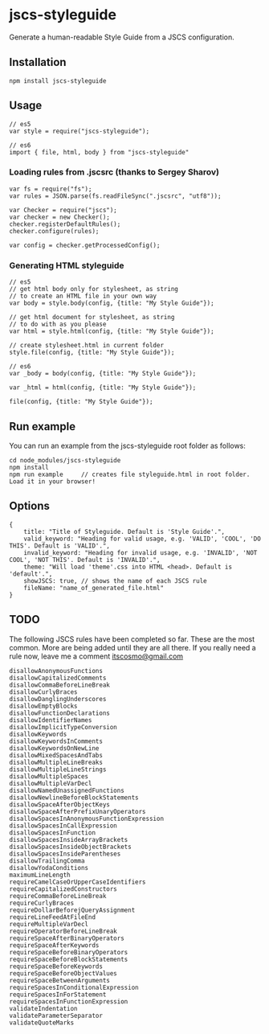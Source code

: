 # jscs-styleguide
Generate a human-readable Style Guide from a JSCS configuration.  

## Installation

    npm install jscs-styleguide

## Usage

    // es5
    var style = require("jscs-styleguide");     
    
    // es6
    import { file, html, body } from "jscs-styleguide"  

### Loading rules from .jscsrc (thanks to Sergey Sharov)

    var fs = require("fs");
    var rules = JSON.parse(fs.readFileSync(".jscsrc", "utf8"));

    var Checker = require("jscs");
    var checker = new Checker();
    checker.registerDefaultRules();
    checker.configure(rules);

    var config = checker.getProcessedConfig();

### Generating HTML styleguide

    // es5
    // get html body only for stylesheet, as string
    // to create an HTML file in your own way
    var body = style.body(config, {title: "My Style Guide"});

    // get html document for stylesheet, as string
    // to do with as you please
    var html = style.html(config, {title: "My Style Guide"});

    // create stylesheet.html in current folder
    style.file(config, {title: "My Style Guide"});
    
    // es6
    var _body = body(config, {title: "My Style Guide"});
    
    var _html = html(config, {title: "My Style Guide"});
    
    file(config, {title: "My Style Guide"});
        

## Run example

You can run an example from the jscs-styleguide root folder as follows:

    cd node_modules/jscs-styleguide
    npm install
    npm run example     // creates file styleguide.html in root folder. Load it in your browser!

## Options

    {
        title: "Title of Styleguide. Default is 'Style Guide'.",
        valid_keyword: "Heading for valid usage, e.g. 'VALID', 'COOL', 'DO THIS'. Default is 'VALID'.",
        invalid_keyword: "Heading for invalid usage, e.g. 'INVALID', 'NOT COOL', 'NOT THIS'. Default is 'INVALID'.",
        theme: "Will load 'theme'.css into HTML <head>. Default is 'default'.",
        showJSCS: true, // shows the name of each JSCS rule
        fileName: "name_of_generated_file.html"
    }

## TODO

The following JSCS rules have been completed so far. These are the most common. More are being added until they are all there. If you really need a rule now, leave me a comment itscosmo@gmail.com

    disallowAnonymousFunctions
    disallowCapitalizedComments
    disallowCommaBeforeLineBreak
    disallowCurlyBraces
    disallowDanglingUnderscores
    disallowEmptyBlocks
    disallowFunctionDeclarations
    disallowIdentifierNames
    disallowImplicitTypeConversion
    disallowKeywords
    disallowKeywordsInComments
    disallowKeywordsOnNewLine
    disallowMixedSpacesAndTabs
    disallowMultipleLineBreaks
    disallowMultipleLineStrings
    disallowMultipleSpaces
    disallowMultipleVarDecl
    disallowNamedUnassignedFunctions
    disallowNewlineBeforeBlockStatements
    disallowSpaceAfterObjectKeys
    disallowSpaceAfterPrefixUnaryOperators
    disallowSpacesInAnonymousFunctionExpression
    disallowSpacesInCallExpression
    disallowSpacesInFunction
    disallowSpacesInsideArrayBrackets
    disallowSpacesInsideObjectBrackets
    disallowSpacesInsideParentheses
    disallowTrailingComma
    disallowYodaConditions
    maximumLineLength
    requireCamelCaseOrUpperCaseIdentifiers
    requireCapitalizedConstructors
    requireCommaBeforeLineBreak
    requireCurlyBraces
    requireDollarBeforejQueryAssignment
    requireLineFeedAtFileEnd
    requireMultipleVarDecl
    requireOperatorBeforeLineBreak
    requireSpaceAfterBinaryOperators
    requireSpaceAfterKeywords
    requireSpaceBeforeBinaryOperators
    requireSpaceBeforeBlockStatements
    requireSpaceBeforeKeywords
    requireSpaceBeforeObjectValues
    requireSpaceBetweenArguments
    requireSpacesInConditionalExpression
    requireSpacesInForStatement
    requireSpacesInFunctionExpression
    validateIndentation
    validateParameterSeparator
    validateQuoteMarks
    


